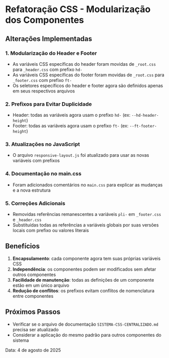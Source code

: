 # Refatoração CSS - Modularização dos Componentes

## Alterações Implementadas

### 1. Modularização do Header e Footer

- As variáveis CSS específicas do header foram movidas de `_root.css` para `_header.css` com prefixo `hd-`
- As variáveis CSS específicas do footer foram movidas de `_root.css` para `_footer.css` com prefixo `ft-`
- Os seletores específicos do header e footer agora são definidos apenas em seus respectivos arquivos

### 2. Prefixos para Evitar Duplicidade

- Header: todas as variáveis agora usam o prefixo `hd-` (ex: `--hd-header-height`)
- Footer: todas as variáveis agora usam o prefixo `ft-` (ex: `--ft-footer-height`)

### 3. Atualizações no JavaScript

- O arquivo `responsive-layout.js` foi atualizado para usar as novas variáveis com prefixos

### 4. Documentação no main.css

- Foram adicionados comentários no `main.css` para explicar as mudanças e a nova estrutura

### 5. Correções Adicionais

- Removidas referências remanescentes a variáveis `pli-` em `_footer.css` e `_header.css`
- Substituídas todas as referências a variáveis globais por suas versões locais com prefixo ou valores literais

## Benefícios

1. **Encapsulamento**: cada componente agora tem suas próprias variáveis CSS
2. **Independência**: os componentes podem ser modificados sem afetar outros componentes
3. **Facilidade de manutenção**: todas as definições de um componente estão em um único arquivo
4. **Redução de conflitos**: os prefixos evitam conflitos de nomenclatura entre componentes

## Próximos Passos

- Verificar se o arquivo de documentação `SISTEMA-CSS-CENTRALIZADO.md` precisa ser atualizado
- Considerar a aplicação do mesmo padrão para outros componentes do sistema

Data: 4 de agosto de 2025
